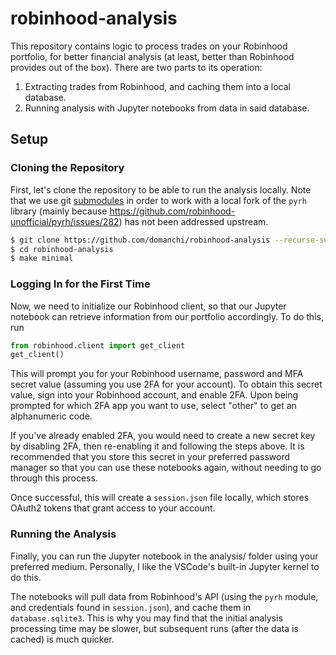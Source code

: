 # robinhood-analysis

This repository contains logic to process trades on your Robinhood portfolio, for better
financial analysis (at least, better than Robinhood provides out of the box). There are
two parts to its operation:

1. Extracting trades from Robinhood, and caching them into a local database.
2. Running analysis with Jupyter notebooks from data in said database.

## Setup

### Cloning the Repository

First, let's clone the repository to be able to run the analysis locally. Note that we use
git [submodules](https://git-scm.com/book/en/v2/Git-Tools-Submodules) in order to work with
a local fork of the `pyrh` library (mainly because
https://github.com/robinhood-unofficial/pyrh/issues/282) has not been addressed upstream.

```bash
$ git clone https://github.com/domanchi/robinhood-analysis --recurse-submodules
$ cd robinhood-analysis
$ make minimal
```

### Logging In for the First Time

Now, we need to initialize our Robinhood client, so that our Jupyter notebook can retrieve
information from our portfolio accordingly. To do this, run

```python
from robinhood.client import get_client
get_client()
```

This will prompt you for your Robinhood username, password and MFA secret value (assuming
you use 2FA for your account). To obtain this secret value, sign into your Robinhood account,
and enable 2FA. Upon being prompted for which 2FA app you want to use, select "other" to
get an alphanumeric code.

If you've already enabled 2FA, you would need to create a new secret key by disabling 2FA,
then re-enabling it and following the steps above. It is recommended that you store this
secret in your preferred password manager so that you can use these notebooks again, without
needing to go through this process.

Once successful, this will create a `session.json` file locally, which stores OAuth2 tokens
that grant access to your account.

### Running the Analysis

Finally, you can run the Jupyter notebook in the analysis/ folder using your preferred
medium. Personally, I like the VSCode's built-in Jupyter kernel to do this.

The notebooks will pull data from Robinhood's API (using the `pyrh` module, and credentials
found in `session.json`), and cache them in `database.sqlite3`. This is why you may find that
the initial analysis processing time may be slower, but subsequent runs (after the data is
cached) is much quicker.
